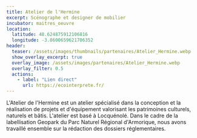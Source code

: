 ```yaml
---
title: Atelier de l'Hermine
excerpt: Scénographe et designer de mobilier
incubator: maitres_oeuvre
location:
  latitude: 48.624875912106816
  longitude: -3.8600659621706352
header:
  teaser: /assets/images/thumbnails/partenaires/Atelier_Hermine.webp
  show_overlay_excerpt: true
  overlay_image: /assets/images/partenaires/Atelier_Hermine.webp
  overlay_filter: 0.5
  actions:
    - label: "Lien direct"
      url: https://ecointerprete.fr/
---
```


L'Atelier de l'Hermine est un atelier spécialisé dans la conception et la réalisation de projets et d'équipement valorisant les patrimoines culturels, naturels et bâtis. L'atelier est basé à Locquénolé. Dans le cadre de la labellisation Geopark du Parc Naturel Régional d'Armorique, nous avons travaillé ensemble sur la rédaction des dossiers réglementaires.

